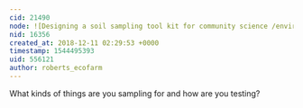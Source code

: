 ```yaml
---
cid: 21490
node: ![Designing a soil sampling tool kit for community science /environmental justice applications](../notes/jjcreedon/05-17-2018/designing-a-soil-sampling-tool-kit-for-community-science-environmental-justice-applications)
nid: 16356
created_at: 2018-12-11 02:29:53 +0000
timestamp: 1544495393
uid: 556121
author: roberts_ecofarm
---
```


 What kinds of things are you sampling for and how are you testing?